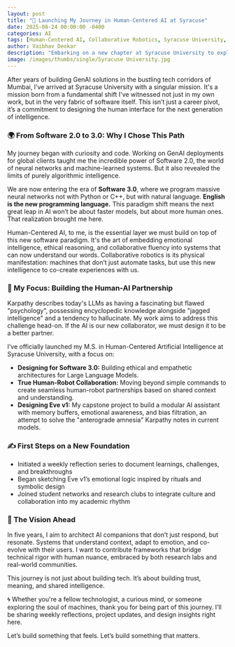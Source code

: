 ```yaml
---
layout: post
title: "🚀 Launching My Journey in Human-Centered AI at Syracuse"
date: 2025-08-24 00:00:00 -0400
categories: AI
tags: [Human-Centered AI, Collaborative Robotics, Syracuse University, GenAI, Personal Journey, Software 3.0]
author: Vaibhav Deokar
description: "Embarking on a new chapter at Syracuse University to explore the frontiers of emotionally resonant AI and collaborative robotics, inspired by the shift to Software 3.0."
image: /images/thumbs/single/Syracuse University.jpg
---
```


After years of building GenAI solutions in the bustling tech corridors of Mumbai, I’ve arrived at Syracuse University with a singular mission. It's a mission born from a fundamental shift I've witnessed not just in my own work, but in the very fabric of software itself. This isn’t just a career pivot, it’s a commitment to designing the human interface for the next generation of intelligence.

### 🌍 From Software 2.0 to 3.0: Why I Chose This Path
My journey began with curiosity and code. Working on GenAI deployments for global clients taught me the incredible power of Software 2.0, the world of neural networks and machine-learned systems. But it also revealed the limits of purely algorithmic intelligence.

We are now entering the era of **Software 3.0**, where we program massive neural networks not with Python or C++, but with natural language. **English is the new programming language.** This paradigm shift means the next great leap in AI won’t be about faster models, but about more human ones. That realization brought me here.

Human-Centered AI, to me, is the essential layer we must build on top of this new software paradigm. It's the art of embedding emotional intelligence, ethical reasoning, and collaborative fluency into systems that can now understand our words. Collaborative robotics is its physical manifestation: machines that don’t just automate tasks, but use this new intelligence to co-create experiences with us.

### 🧠 My Focus: Building the Human-AI Partnership
Karpathy describes today's LLMs as having a fascinating but flawed "psychology", possessing encyclopedic knowledge alongside "jagged intelligence" and a tendency to hallucinate. My work aims to address this challenge head-on. If the AI is our new collaborator, we must design it to be a better partner.

I’ve officially launched my M.S. in Human-Centered Artificial Intelligence at Syracuse University, with a focus on:

- **Designing for Software 3.0:** Building ethical and empathetic architectures for Large Language Models.
- **True Human-Robot Collaboration:** Moving beyond simple commands to create seamless human-robot partnerships based on shared context and understanding.
- **Designing Eve v1:** My capstone project to build a modular AI assistant with memory buffers, emotional awareness, and bias filtration, an attempt to solve the "anterograde amnesia" Karpathy notes in current models.

### ✍️ First Steps on a New Foundation

- Initiated a weekly reflection series to document learnings, challenges, and breakthroughs
- Began sketching Eve v1’s emotional logic inspired by rituals and symbolic design
- Joined student networks and research clubs to integrate culture and collaboration into my academic rhythm

### 🔭 The Vision Ahead

In five years, I aim to architect AI companions that don’t just respond, but resonate. Systems that understand context, adapt to emotion, and co-evolve with their users. I want to contribute frameworks that bridge technical rigor with human nuance, embraced by both research labs and real-world communities.

This journey is not just about building tech. It’s about building trust, meaning, and shared intelligence.

🌀 Whether you're a fellow technologist, a curious mind, or someone exploring the soul of machines, thank you for being part of this journey. I’ll be sharing weekly reflections, project updates, and design insights right here.

Let’s build something that feels. Let’s build something that matters.

